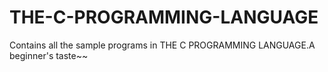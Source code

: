 # THE-C-PROGRAMMING-LANGUAGE
Contains all the sample programs in THE C PROGRAMMING LANGUAGE.A beginner's taste~~
